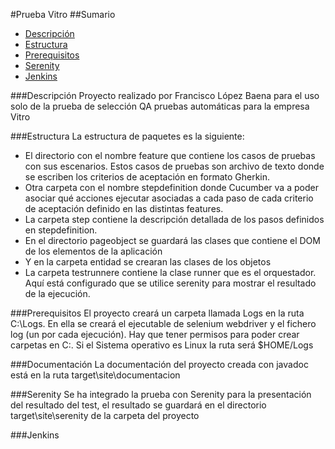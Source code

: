 #Prueba Vitro
##Sumario
- [Descripción](#descripcion)
- [Estructura](#estructura)
- [Prerequisitos](#prerequisitos)
- [Serenity](#serenity)
- [Jenkins](#jenkins)

###Descripción
Proyecto realizado por Francisco López Baena para el uso solo de la prueba de selección QA pruebas automáticas para la empresa Vitro


###Estructura
La estructura de paquetes es la siguiente:
- El directorio con el nombre feature que contiene los casos de pruebas con sus escenarios. Estos casos de pruebas son archivo de texto donde se escriben los criterios de aceptación en formato Gherkin.
- Otra carpeta con el nombre stepdefinition donde Cucumber va a poder asociar qué acciones ejecutar asociadas a cada paso de cada criterio de aceptación definido en las distintas features.
- La carpeta step contiene la descripción detallada de los pasos definidos en stepdefinition.
- En el directorio pageobject se guardará las clases que contiene el DOM de los elementos de la aplicación
- Y en la carpeta entidad se crearan las clases de los objetos
- La carpeta testrunnere contiene la clase runner que es el orquestador. Aquí está configurado que se utilice serenity para mostrar el resultado de la ejecución.

###Prerequisitos
El proyecto creará un carpeta llamada Logs en la ruta C:\Logs. En ella se creará el ejecutable de selenium webdriver y el fichero log (un por cada ejecución). Hay que tener permisos para poder crear carpetas en C:\. Si el Sistema operativo es Linux la ruta será $HOME/Logs

###Documentación
La documentación del proyecto creada con javadoc está en la ruta target\site\documentacion

###Serenity
Se ha integrado la prueba con Serenity para la presentación del resultado del test, el resultado se guardará en el directorio target\site\serenity de la carpeta del proyecto

###Jenkins

